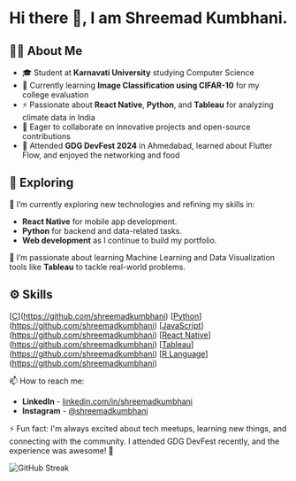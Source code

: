 # Hi there 👋, I am Shreemad Kumbhani.

## 🧑‍💻 About Me
- 🎓 Student at **Karnavati University** studying Computer Science
- 🌱 Currently learning **Image Classification using CIFAR-10** for my college evaluation
- ⚡ Passionate about **React Native**, **Python**, and **Tableau** for analyzing climate data in India
- 🤝 Eager to collaborate on innovative projects and open-source contributions
- 🎉 Attended **GDG DevFest 2024** in Ahmedabad, learned about Flutter Flow, and enjoyed the networking and food

## 🧐 Exploring

🔭 I’m currently exploring new technologies and refining my skills in:
- **React Native** for mobile app development.
- **Python** for backend and data-related tasks.
- **Web development** as I continue to build my portfolio.

🌱 I’m passionate about learning Machine Learning and Data Visualization tools like **Tableau** to tackle real-world problems.

## ⚙️ Skills
[[C](https://github-widgetbox.vercel.app/api/skills?languages=c&includeNames=true)](https://github.com/shreemadkumbhani)
[[Python](https://github-widgetbox.vercel.app/api/skills?languages=python&includeNames=true)](https://github.com/shreemadkumbhani)
[[JavaScript](https://github-widgetbox.vercel.app/api/skills?languages=javascript&includeNames=true)](https://github.com/shreemadkumbhani)
[[React Native](https://github-widgetbox.vercel.app/api/skills?languages=react&includeNames=true)](https://github.com/shreemadkumbhani)
[[Tableau](https://github-widgetbox.vercel.app/api/skills?languages=tableau&includeNames=true)](https://github.com/shreemadkumbhani)
[[R Language](https://github-widgetbox.vercel.app/api/skills?languages=r&includeNames=true)](https://github.com/shreemadkumbhani)

📫 How to reach me:
- **LinkedIn** - [linkedin.com/in/shreemadkumbhani](https://www.linkedin.com/in/shreemadkumbhani/)
- **Instagram** - [@shreemadkumbhani](https://www.instagram.com/shreemad_k14?igsh=NW1obWZkYmhsdXVu&utm_source=qr)

⚡ Fun fact: I'm always excited about tech meetups, learning new things, and connecting with the community. I attended GDG DevFest recently, and the experience was awesome! 🎉

![GitHub Streak](https://github-readme-streak-stats.herokuapp.com/?user=shreemadkumbhani&theme=radical)
